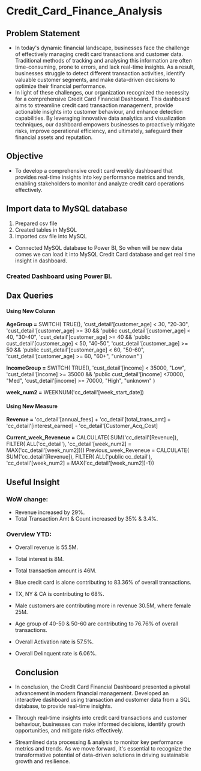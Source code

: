 # Credit_Card_Finance_Analysis

## Problem Statement
- In today's dynamic financial landscape, businesses face the challenge of effectively managing credit card transactions and customer data. Traditional methods of tracking and analysing this information are often time-consuming, prone to errors, and lack real-time insights. As a result, businesses struggle to detect different transaction activities, identify valuable customer segments, and make data-driven decisions to optimize their financial performance.
- In light of these challenges, our organization recognized the necessity for a comprehensive Credit Card Financial Dashboard. This dashboard aims to streamline credit card transaction management, provide actionable insights into customer behaviour, and enhance detection capabilities. By leveraging innovative data analytics and visualization techniques, our dashboard empowers businesses to proactively mitigate risks, improve operational efficiency, and ultimately, safeguard their financial assets and reputation.

## Objective
- To develop a comprehensive credit card weekly dashboard that provides real-time insights into key performance metrics and trends, enabling stakeholders to monitor and analyze credit card operations effectively.

## Import data to MySQL database
1. Prepared csv file
2. Created tables in MySQL
3. imported csv file into MySQL
- Connected MySQL database to Power BI, So when will be new data comes we can load it into MySQL Credit Card database and get real time insight in dashboard.

### Created Dashboard using Power BI.

## Dax Queries

#### Using New Column
**AgeGroup =** SWITCH(
TRUE(),
'cust_detail'[customer_age] < 30, "20-30",
'cust_detail'[customer_age] >= 30 && 'public cust_detail'[customer_age] < 40, "30-40",
'cust_detail'[customer_age] >= 40 && 'public cust_detail'[customer_age] < 50, "40-50",
'cust_detail'[customer_age] >= 50 && 'public cust_detail'[customer_age] < 60, "50-60",
'cust_detail'[customer_age] >= 60, "60+",
"unknown"
)

**IncomeGroup =** SWITCH(
TRUE(),
'cust_detail'[income] < 35000, "Low",
'cust_detail'[income] >= 35000 && 'public cust_detail'[income] <70000, "Med",
'cust_detail'[income] >= 70000, "High",
"unknown"
)

**week_num2 =** WEEKNUM('cc_detail'[week_start_date])

#### Using New Measure
**Revenue =** 'cc_detail'[annual_fees] + 'cc_detail'[total_trans_amt] + 'cc_detail'[interest_earned] - 'cc_detail'[Customer_Acq_Cost]

**Current_week_Reveneue =** CALCULATE(
SUM('cc_detail'[Revenue]),
FILTER(
ALL('cc_detail'),
'cc_detail'[week_num2] = MAX('cc_detail'[week_num2])))
Previous_week_Reveneue = CALCULATE(
SUM('cc_detail'[Revenue]),
FILTER(
ALL('public cc_detail'),
'cc_detail'[week_num2] = MAX('cc_detail'[week_num2])-1))

## Useful Insight
### WoW change:
- Revenue increased by 29%.
- Total Transaction Amt & Count increased by 35% & 3.4%.
### Overview YTD:
- Overall revenue is 55.5M.
- Total interest is 8M.
- Total transaction amount is 46M.
- Blue credit card is alone contributing to 83.36% of overall transactions.
- TX, NY & CA is contributing to 68%.
- Male customers are contributing more in revenue 30.5M, where female 25M.
- Age group of 40-50 & 50-60 are contributing to 76.76% of overall transactions.
- Overall Activation rate is 57.5%.
- Overall Delinquent rate is 6.06%.

  ## Conclusion

- In conclusion, the Credit Card Financial Dashboard presented a pivotal advancement in modern financial management. Developed an interactive dashboard using transaction and customer data from a SQL database, to provide real-time insights.

- Through real-time insights into credit card transactions and customer behaviour, businesses can make informed decisions, identify growth opportunities, and mitigate risks effectively.

- Streamlined data processing & analysis to monitor key performance metrics and trends.
As we move forward, it's essential to recognize the transformative potential of data-driven solutions in driving sustainable growth and resilience.




